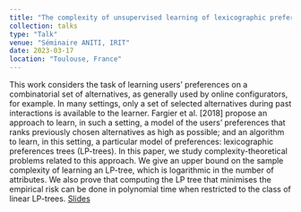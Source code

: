```yaml
---
title: "The complexity of unsupervised learning of lexicographic preferences"
collection: talks
type: "Talk"
venue: "Séminaire ANITI, IRIT"
date: 2023-03-17
location: "Toulouse, France"
---
```


This work considers the task of learning users’ preferences on a combinatorial set of alternatives, as generally used by online configurators, for example. In many settings, only a set of selected alternatives during past interactions is available to the learner. Fargier et al. [2018] propose an approach to learn, in such a setting, a model of the users’ preferences that ranks previously chosen alternatives as high as possible; and an algorithm to learn, in this setting, a particular model of preferences: lexicographic preferences trees (LP-trees). In this paper, we study complexity-theoretical problems related to this approach. We give an upper bound on the sample complexity of learning an LP-tree, which is logarithmic in the number of attributes. We also prove that computing the LP tree that minimises the empirical risk can be done in polynomial time when restricted to the class of linear LP-trees. [Slides](https://pfgimenez.fr/files/aniti-23.pdf)
